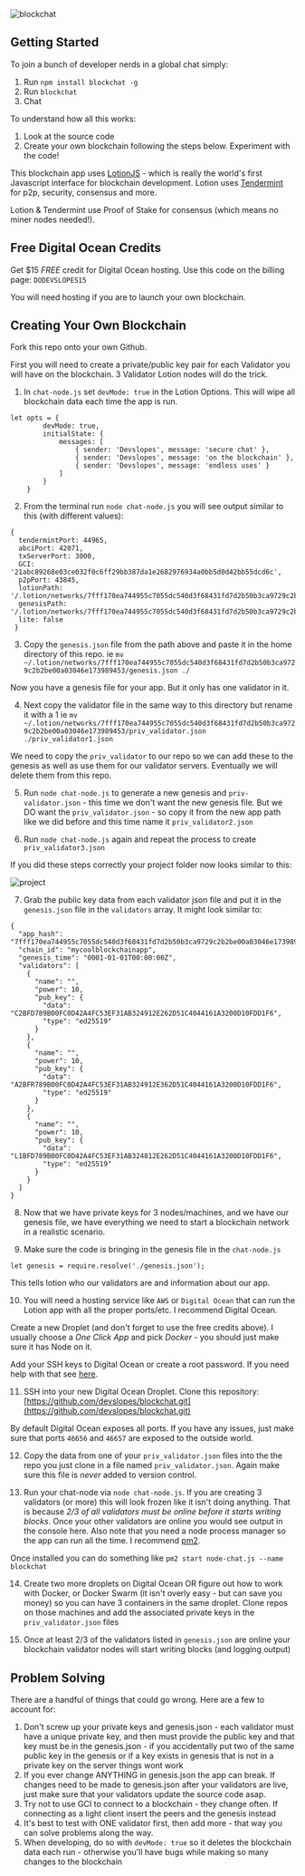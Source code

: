 ![blockchat](readme-assets/blockchat.png?raw=true "blockchat")
## Getting Started

To join a bunch of developer nerds in a global chat simply:

1. Run `npm install blockchat -g`
2. Run `blockchat`
3. Chat

To understand how all this works:

1. Look at the source code
2. Create your own blockchain following the steps below. Experiment with the code!

This blockchain app uses [LotionJS](https://github.com/keppel/lotion) - which is really the world's first Javascript interface for blockchain development. Lotion uses [Tendermint](https://tendermint.readthedocs.io/en/master/) for p2p, security, consensus and more.

Lotion & Tendermint use Proof of Stake for consensus (which means no miner nodes needed!).

## Free Digital Ocean Credits

Get $15 *FREE* credit for Digital Ocean hosting. Use this code on the billing page: `DODEVSLOPES15`

You will need hosting if you are to launch your own blockchain.

## Creating Your Own Blockchain

Fork this repo onto your own Github.

First you will need to create a private/public key pair for each Validator you will have on the blockchain. 3 Validator Lotion nodes will do the trick.

1. In `chat-node.js` set `devMode: true` in the Lotion Options. This will wipe all blockchain data each time the app is run.

```
let opts = {
        devMode: true,
        initialState: {
            messages: [
                { sender: 'Devslopes', message: 'secure chat' },
                { sender: 'Devslopes', message: 'on the blockchain' },
                { sender: 'Devslopes', message: 'endless uses' }
            ]
        }
    }
```

 2. From the terminal run `node chat-node.js` you will see output similar to this (with different values):
 
 ```
 { 
   tendermintPort: 44965,
   abciPort: 42071,
   txServerPort: 3000,
   GCI: '21abc89268e03ce032f0c6ff29bb387da1e2682976934a0bb5d0d42bb55dcd6c',
   p2pPort: 43845,
   lotionPath:  '/.lotion/networks/7fff170ea744955c7055dc540d3f68431fd7d2b50b3ca9729c2b2be00a03046e173989453',
   genesisPath: '/.lotion/networks/7fff170ea744955c7055dc540d3f68431fd7d2b50b3ca9729c2b2be00a03046e173989453/genesis.json',
   lite: false 
  }
 ```
 
 3. Copy the `genesis.json` file from the path above and paste it in the home directory of this repo. ie `mv ~/.lotion/networks/7fff170ea744955c7055dc540d3f68431fd7d2b50b3ca9729c2b2be00a03046e173989453/genesis.json ./`
 
 Now you have a genesis file for your app. But it only has one validator in it.
 
 4. Next copy the validator file in the same way to this directory but rename it with a 1 ie `mv ~/.lotion/networks/7fff170ea744955c7055dc540d3f68431fd7d2b50b3ca9729c2b2be00a03046e173989453/priv_validator.json ./priv_validator1.json`
 
 We need to copy the `priv_validator` to our repo so we can add these to the genesis as well as use them for our validator servers. Eventually we will delete them from this repo.
 
 5. Run `node chat-node.js` to generate a new genesis and `priv-validator.json` - this time we don't want the new genesis file. But we DO want the `priv_validator.json` - so copy it from the new app path like we did before and this time name it `priv_validator2.json`
 
 6. Run `node chat-node.js` again and repeat the process to create `priv_validator3.json`
 
 If you did these steps correctly your project folder now looks similar to this:
 
 ![project](readme-assets/project-status-1.png?raw=true "project")
 
 7. Grab the public key data from each validator json file and put it in the `genesis.json` file in the `validators` array. It might look similar to:
 
 ```
 {
   "app_hash": "7fff170ea744955c7055dc540d3f68431fd7d2b50b3ca9729c2b2be00a03046e173989453",
   "chain_id": "mycoolblockchainapp",
   "genesis_time": "0001-01-01T00:00:00Z",
   "validators": [
     {
       "name": "",
       "power": 10,
       "pub_key": {
         "data": "C2BFD789B00FC0D42A4FC53EF31AB324912E262D51C4044161A3200D10FDD1F6",
         "type": "ed25519"
       }
     },
     {
       "name": "",
       "power": 10,
       "pub_key": {
         "data": "A2BFR789B00FC0D42A4FC53EF31AB324912E362D51C4044161A3200D10FDD1F6",
         "type": "ed25519"
       }
     },
     {
       "name": "",
       "power": 10,
       "pub_key": {
         "data": "L1BFD789B00FC0D42A4FC53EF31AB324812E262D51C4044161A3200D10FDD1F6",
         "type": "ed25519"
       }
     }
   ]
 }
 ```
 8. Now that we have private keys for 3 nodes/machines, and we have our genesis file, we have everything we need to start a blockchain network in a realistic scenario.
 
 9. Make sure the code is bringing in the genesis file in the `chat-node.js`
 
 `let genesis = require.resolve('./genesis.json');`
 
 This tells lotion who our validators are and information about our app.
 
 10. You will need a hosting service like `AWS` or `Digital Ocean` that can run the Lotion app with all the proper ports/etc. I recommend Digital Ocean.
 
 Create a new Droplet (and don't forget to use the free credits above). I usually choose a *One Click App* and pick *Docker* - you should just make sure it has Node on it.
 
 Add your SSH keys to Digital Ocean or create a root password. If you need help with that see [here](https://www.digitalocean.com/community/tutorials/how-to-connect-to-your-droplet-with-ssh).
 
 11. SSH into your new Digital Ocean Droplet. Clone this repository: [https://github.com/devslopes/blockchat.git](https://github.com/devslopes/blockchat.git)
 
 By default Digital Ocean exposes all ports. If you have any issues, just make sure that ports `46656` and `46657` are exposed to the outside world.
 
 12. Copy the data from one of your `priv_validator.json` files into the the repo you just clone in a file named `priv_validator.json`. Again make sure this file is *never* added to version control.
 
 13. Run your chat-node via `node chat-node.js`. If you are creating 3 validators (or more) this will look frozen like it isn't doing anything. That is because *2/3 of all validators must be online before it starts writing blocks*. Once your other validators are online you would see output in the console here. Also note that you need a node process manager so the app can run all the time. I recommend [pm2](http://pm2.keymetrics.io/). 
 
 Once installed you can do something like `pm2 start node-chat.js --name blockchat`
 
 14. Create two more droplets on Digital Ocean OR figure out how to work with Docker, or Docker Swarm (it isn't overly easy - but can save you money) so you can have 3 containers in the same droplet. Clone repos on those machines and add the associated private keys in the `priv_validator.json` files
 
 15. Once at least 2/3 of the validators listed in `genesis.json` are online your blockchain validator nodes will start writing blocks (and logging output)
 
## Problem Solving

There are a handful of things that could go wrong. Here are a few to account for:

1. Don't screw up your private keys and genesis.json - each validator must have a unique private key, and then must provide the public key and that key must be in the genesis.json - if you accidentally put two of the same public key in the genesis or if a key exists in genesis that is not in a private key on the server things wont work
2. If you ever change ANYTHING in genesis.json the app can break. If changes need to be made to genesis.json after your validators are live, just make sure that your validators update the source code asap.
3. Try not to use GCI to connect to a blockchain - they change often. If connecting as a light client insert the peers and the genesis instead
4. It's best to test with ONE validator first, then add more - that way you can solve problems along the way.
5. When developing, do so with `devMode: true` so it deletes the blockchain data each run - otherwise you'll have bugs while making so many changes to the blockchain
 

 
